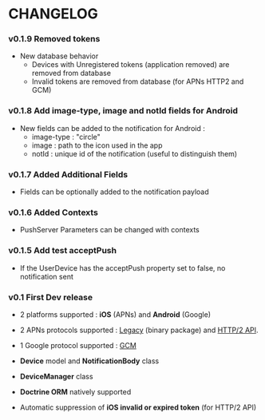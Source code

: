 # CHANGELOG


### v0.1.9 Removed tokens

- New database behavior
    - Devices with Unregistered tokens (application removed) are removed from database
    - Invalid tokens are removed from database (for APNs HTTP2 and GCM) 

### v0.1.8 Add image-type, image and notId fields for Android

- New fields can be added to the notification for Android :
  - image-type : "circle"
  - image : path to the icon used in the app
  - notId : unique id of the notification (useful to distinguish them)

### v0.1.7 Added Additional Fields

- Fields can be optionally added to the notification payload

### v0.1.6 Added Contexts

- PushServer Parameters can be changed with contexts

### v0.1.5 Add test acceptPush

- If the UserDevice has the acceptPush property set to false, no notification sent

### v0.1 First Dev release

- 2 platforms supported : **iOS** (APNs) and **Android** (Google)
- 2 APNs protocols supported : [Legacy](https://developer.apple.com/library/content/documentation/NetworkingInternet/Conceptual/RemoteNotificationsPG/BinaryProviderAPI.html) (binary package) and [HTTP/2 API](https://developer.apple.com/library/content/documentation/NetworkingInternet/Conceptual/RemoteNotificationsPG/APNSOverview.html).
- 1 Google protocol supported : [GCM](https://developers.google.com/cloud-messaging)

- **Device** model and **NotificationBody** class

- **DeviceManager** class

- **Doctrine ORM** natively supported

- Automatic suppression of **iOS invalid or expired token** (for HTTP/2 API)
